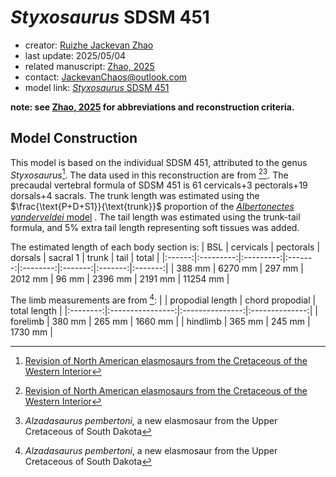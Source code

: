 # *Styxosaurus* SDSM 451

- creator: [Ruizhe Jackevan Zhao](https://orcid.org/0009-0001-4869-3008) 
- last update: 2025/05/04
- related manuscript: [Zhao, 2025](https://doi.org/10.1101/2024.02.15.578844)
- contact: JackevanChaos@outlook.com
- model link: [*Styxosaurus* SDSM 451](https://github.com/Pliosaurus-kevani/Mundus-Cyclus/blob/main/Plesiosauria/Styxosaurus%20SDSM%20451/Styxosaurus%20SDSM%20451.pdf)

**note: see [Zhao, 2025](https://doi.org/10.1101/2024.02.15.578844) for abbreviations and reconstruction criteria.**
## Model Construction

This model is based on the individual SDSM 451, attributed to the genus *Styxosaurus*[^1]. The data used in this reconstruction
are from [^1][^2]. The precaudal vertebral formula of SDSM 451 is 61 cervicals+3 pectorals+19 dorsals+4 sacrals. The trunk length was estimated using the $\frac{\text{P+D+S1}}{\text{trunk}}$ proportion of the [*Albertonectes vanderveldei* model](https://github.com/Pliosaurus-kevani/Mundus-Cyclus/tree/main/Plesiosauria/Albertonectes%20vanderveldei) .
The tail length was estimated using the trunk-tail formula, and 5%
extra tail length representing soft tissues was added.

The estimated length of each body section is:
| BSL    | cervicals | pectorals | dorsals | sacral 1 | trunk   | tail   | total   |
|:------:|:---------:|:---------:|:-------:|:--------:|:-------:|:-------:|:-------:|
| 388 mm | 6270 mm   | 297 mm    | 2012 mm | 96 mm    | 2396 mm | 2191 mm | 11254 mm |

The limb measurements are from [^2]:
|          | propodial length | chord propodial | total length   |
|:--------:|:----------------:|:---------------:|:--------------:|
| forelimb |  380 mm          | 265 mm          | 1660 mm |
| hindlimb | 365 mm           | 245 mm          | 1730 mm |


[^1]: [Revision of North American elasmosaurs from the Cretaceous of the Western Interior](https://www.researchgate.net/publication/40662805_Revision_of_North_American_elasmosaurs_from_the_Cretaceous_of_the_Western_Interior)
[^2]: *Alzadasaurus pembertoni*, a new elasmosaur from the Upper Cretaceous of South Dakota
